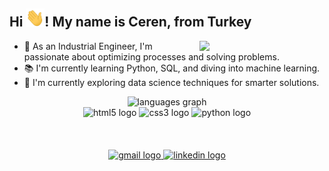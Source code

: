 <h2 align="left">Hi <img src="https://raw.githubusercontent.com/ABSphreak/ABSphreak/master/gifs/Hi.gif" width="30px">! My name is Ceren, from Turkey</h2>

<div align="left">
  <img align='right' src='https://user-images.githubusercontent.com/5713670/87202985-820dcb80-c2b6-11ea-9f56-7ec461c497c3.gif' width='200"'>
  
  - 🔧 As an Industrial Engineer, I'm passionate about optimizing processes and solving problems.
  - 📚 I'm currently learning Python, SQL, and diving into machine learning.
  - 🚀 I'm currently exploring data science techniques for smarter solutions.
</div>

<div align="center">
  <img src="https://github-readme-stats.vercel.app/api/top-langs?locale=en&hide_title=false&layout=compact&card_width=320&langs_count=5&theme=dracula&hide_border=false&username=cerenaltin" height="150" alt="languages graph" />
</div>

<div align="center">
  <img src="https://cdn.jsdelivr.net/gh/devicons/devicon/icons/html5/html5-original.svg" height="30" width="42" alt="html5 logo" />
  <img src="https://cdn.jsdelivr.net/gh/devicons/devicon/icons/css3/css3-original.svg" height="30" width="42" alt="css3 logo" />
  <img src="https://cdn.jsdelivr.net/gh/devicons/devicon/icons/python/python-original.svg" height="30" width="42" alt="python logo" />
</div>

</br>
</br>
</br> 

<div align="center">
  <!--<a href="" target="_blank">
    <img src="https://img.shields.io/static/v1?message=Discord&logo=discord&label=&color=7289DA&logoColor=white&labelColor=&style=for-the-badge" height="35" alt="discord logo" />
  </a>-->
  <a href="mailto:cerennaltinn@gmail.com" target="_blank">
    <img src="https://img.shields.io/static/v1?message=Gmail&logo=gmail&label=&color=D14836&logoColor=white&labelColor=&style=for-the-badge" height="35" alt="gmail logo" />
  </a>
  <a href="https://www.linkedin.com/in/cerenaltin/" target="_blank">
    <img src="https://img.shields.io/static/v1?message=LinkedIn&logo=linkedin&label=&color=0077B5&logoColor=white&labelColor=&style=for-the-badge" height="35" alt="linkedin logo" />
  </a>
</div>



